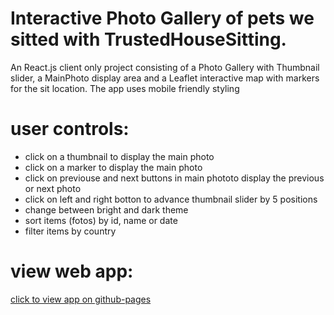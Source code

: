 # Interactive Photo Gallery of pets we sitted with TrustedHouseSitting.

An React.js client only project consisting of a Photo Gallery with Thumbnail slider, a MainPhoto display area and a Leaflet interactive map with markers for the sit location. The app uses mobile friendly styling

# user controls:
- click on a thumbnail to display the main photo
- click on a marker to display the main photo
- click on previouse and next buttons in main phototo display the previous or next photo
- click on left and right botton to advance thumbnail slider by 5 positions
- change between bright and dark theme
- sort items (fotos) by id, name or date
- filter items by country

# view web app:
[click to view app on github-pages](https://ManfredAtGit.github.io/THSPetGallery/)


